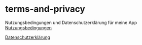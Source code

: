 # terms-and-privacy
Nutzungsbedingungen und Datenschutzerklärung für meine App
[Nutzungsbedingungen](terms-of-service.md)

[Datenschutzerklärung](privacy-policy.md)
